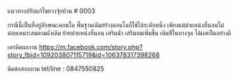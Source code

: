 แนวทางปรับแก้ไขฮวงจุ้ยบ้าน # 0003

กรณีนี้เป็นที่อยู่ลักษณะคอนโด พื้นฐานเดิมสร้างคอนโดก็ใช้ได้ระดับหนึ่ง เพียงแต่ตำแหน่งที่นอนไม่ค่อยเหมาะสมตามผังเดิม ย้ายตำแหน่งที่นอน เสริมน้ำ เสริมลมเพิ่มขึ้น เติมสีในบางจุด ได้ผลเป็นอย่างดี

เครดิตผลงาน
https://m.facebook.com/story.php?story_fbid=109203807115719&id=106378317398268

ติดต่อสอบถาม 
tel/line : 0847550825